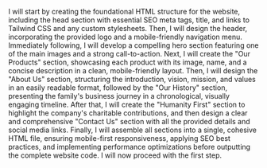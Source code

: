 I will start by creating the foundational HTML structure for the website, including the head section with essential SEO meta tags, title, and links to Tailwind CSS and any custom stylesheets. Then, I will design the header, incorporating the provided logo and a mobile-friendly navigation menu. Immediately following, I will develop a compelling hero section featuring one of the main images and a strong call-to-action.
Next, I will create the "Our Products" section, showcasing each product with its image, name, and a concise description in a clean, mobile-friendly layout.
Then, I will design the "About Us" section, structuring the introduction, vision, mission, and values in an easily readable format, followed by the "Our History" section, presenting the family's business journey in a chronological, visually engaging timeline.
After that, I will create the "Humanity First" section to highlight the company's charitable contributions, and then design a clear and comprehensive "Contact Us" section with all the provided details and social media links.
Finally, I will assemble all sections into a single, cohesive HTML file, ensuring mobile-first responsiveness, applying SEO best practices, and implementing performance optimizations before outputting the complete website code. I will now proceed with the first step.
